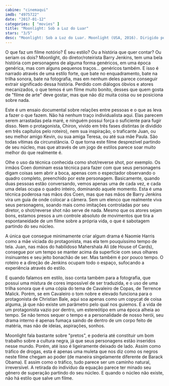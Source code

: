 ```yaml
---
cabine: "cinemaqui"
imdb: "4975722"
date: "2017-01-12"
categories: [ "movies" ]
title: "Moonlight: Sob a Luz do Luar"
stars: "3/5"
desc: "Moonlight: Sob a Luz do Luar. Moonlight (USA, 2016). Dirigido por Barry Jenkins. Escrito por Barry Jenkins, Tarell Alvin McCraney. Com Mahershala Ali (Juan), Shariff Earp (Terrence), Duan Sanderson (Azu), Alex R. Hibbert (Little), Janelle Monáe (Teresa), Naomie Harris (Paula), Jaden Piner (Kevin), Herman 'Caheei McGloun (Longshoreman), Kamal Ani-Bellow (Portable Boy 1)."
---
```

O que faz um filme notório? É seu estilo? Ou a história que quer contar? Ou seriam os dois? Moonlight, do diretor/roteirista Barry Jenkins, tem uma bela história com personagens de alguma forma genéricos, em uma época genérica, mas com alguns pequenos traços... genéricos também. E isso é narrado através de uma estilo forte, que bate no enquadramento, bate na trilha sonora, bate na fotografia, mas em nenhum deles parece conseguir extrair significado dessa história. Perdido com diálogos óbvios e atores mecanizados, o que temos é um filme muito bonito, desses que quem gosta de "filme de arte" deve gostar, mas que não diz muita coisa ou se posiciona sobre nada.

Este é um ensaio documental sobre relações entre pessoas e o que as leva a fazer o que fazem. Não há nenhum traço individualista aqui. Elas parecem serem arrastadas pela maré, e ninguém possui força o suficiente para fugir disso. Nem o protagonista, Chiron, vivido em três fases distintas (e dividido em três capítulos pelo roteiro), nem sua inspiração, o traficante Juan, ou seu melhor amigo Kevin, ou sua amiga Teresa, ou até sua mãe Paula. São todas vítimas da circunstância. O que torna este filme desprezível partindo de seu núcleo, mas que através de um jogo de estilos parece soar muito melhor do que realmente é.

Olhe o uso da técnica conhecida como shot/reverse shot, por exemplo. Os irmãos Coen dominam essa técnica para fazer com que seus personagens digam coisas sem abrir a boca, apenas com o espectador observando o quadro completo, preenchido por este personagem. Basicamente, quando duas pessoas estão conversando, vemos apenas uma de cada vez, e cada uma delas ocupa o quadro inteiro, dominando aquele momento. Esta é uma técnica poderosa nas mãos dos Coen, mas que nas mãos de Barry Jenkins vira um guia de onde colocar a câmera. Sem um elenco que realmente viva seus personagens, soando mais como imitações controladas por seu diretor, o shot/reverse shot não serve de nada. Mesmo que os atores sejam bons, estamos presos a um controle absoluto de movimentos que tira a espontaneidade de um filme sobre a própria vida, o que é sabotagem partindo do seu núcleo.

A única que consegue minimamente criar algum drama é Naomie Harris como a mãe viciada do protagonista, mas ela tem pouquíssimo tempo de tela. Juan, nas mãos do habilidoso Mahershala Ali (de House of Cards), consegue por um tempo se manter acima da superfície com seus olhares insinuantes e seu jeito bonachão de ser. Mas também é por pouco tempo. O roteiro e a direção de Jenkins ocupam todo o espaço, sufocando a experiência através do estilo.

E quando falamos em estilo, isso conta também para a fotografia, que possui uma mistura de cores impossível de ser traduzida, e o uso de uma trilha sonora que é uma cópia do tema de Cavaleiro de Copas, de Terrence Malick. Porém, se em Cavaleiro o tom nobre e elevado funciona para o protagonista de Christian Bale, aqui soa apenas como um copycat de coisa alguma, já que não existe um parâmetro pelo qual nos guiemos. É a vida de um protagonista vazio por dentro, um estereótipo em uma época alheia ao tempo. Se não temos sequer o tempo e a personalidade de nosso herói, seu drama interno é apenas fumaça saindo de dentro de um corpo feito de matéria, mas não de ideias, aspirações, sonhos.

Moonlight fala bastante sobre "pretos", e poderia até constituir um bom trabalho sobre a cultura negra, já que seus personagens estão inseridos nesse mundo. Porém, até isso é ligeiramente deixado de lado. Assim como tráfico de drogas, esta é apenas uma muleta que nos diz como os negros neste filme chegam ao poder (de maneira singelamente diferente de Barack Obama). E assim como o tráfico, tudo parece ser um caminho natural, irreversível. A retirada do indivíduo da equação parece ter minado seu gênero de superação partindo do seu núcleo. E quando o núcleo não existe, não há estilo que salve um filme.
